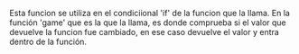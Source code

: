 Esta funcion se utiliza en el condiciional 'if' de la funcion que la llama. En la función 'game' que es la que la llama, es donde comprueba si el valor que devuelve la funcion fue cambiado, en ese caso devuelve el valor y entra dentro de la función.
